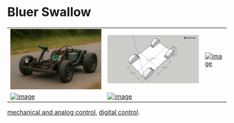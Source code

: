 # Bluer Swallow

|   |   |   |
| --- | --- | --- |
| [![image](https://github.com/kamangir/assets/blob/main/bluer-ugv/bluer-fire.png?raw=true)](https://github.com/kamangir/assets/blob/main/bluer-ugv/bluer-fire.png?raw=true) | [![image](../../diagrams/bluer-swallow/3d-design.png)](../../diagrams/bluer-swallow/3d-design.stl) | [![image](https://github.com/kamangir/assets2/blob/main/bluer-swallow/20250605_180136.jpg?raw=true)](https://github.com/kamangir/assets2/blob/main/bluer-swallow/20250605_180136.jpg?raw=true) |
| [![image](https://github.com/kamangir/assets2/blob/main/bluer-swallow/20250608_144453.jpg?raw=true)](https://github.com/kamangir/assets2/blob/main/bluer-swallow/20250608_144453.jpg?raw=true) | [![image](https://github.com/kamangir/assets2/blob/main/bluer-swallow/20250609_164433.jpg?raw=true)](https://github.com/kamangir/assets2/blob/main/bluer-swallow/20250609_164433.jpg?raw=true) |  |

[mechanical and analog control](./bluer-swallow-analog.md), [digital control](./bluer-swallow-digital.md).
